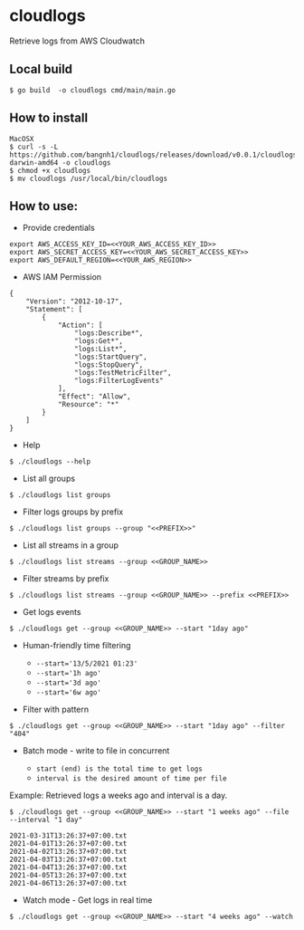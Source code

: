 # cloudlogs

Retrieve logs from AWS Cloudwatch

## Local build

```
$ go build  -o cloudlogs cmd/main/main.go
```

## How to install

```
MacOSX
$ curl -s -L https://github.com/bangnh1/cloudlogs/releases/download/v0.0.1/cloudlogs-darwin-amd64 -o cloudlogs
$ chmod +x cloudlogs
$ mv cloudlogs /usr/local/bin/cloudlogs
```

## How to use:

- Provide credentials

```
export AWS_ACCESS_KEY_ID=<<YOUR_AWS_ACCESS_KEY_ID>>
export AWS_SECRET_ACCESS_KEY=<<YOUR_AWS_SECRET_ACCESS_KEY>>
export AWS_DEFAULT_REGION=<<YOUR_AWS_REGION>>
```

- AWS IAM Permission

```
{
    "Version": "2012-10-17",
    "Statement": [
        {
            "Action": [
                "logs:Describe*",
                "logs:Get*",
                "logs:List*",
                "logs:StartQuery",
                "logs:StopQuery",
                "logs:TestMetricFilter",
                "logs:FilterLogEvents"
            ],
            "Effect": "Allow",
            "Resource": "*"
        }
    ]
}
```

- Help

```
$ ./cloudlogs --help
```

- List all groups

```
$ ./cloudlogs list groups
```

- Filter logs groups by prefix

```
$ ./cloudlogs list groups --group "<<PREFIX>>"
```

- List all streams in a group

```
$ ./cloudlogs list streams --group <<GROUP_NAME>>
```

- Filter streams by prefix

```
$ ./cloudlogs list streams --group <<GROUP_NAME>> --prefix <<PREFIX>>
```

- Get logs events

```
$ ./cloudlogs get --group <<GROUP_NAME>> --start "1day ago"
```

- Human-friendly time filtering

  - `--start='13/5/2021 01:23'`
  - `--start='1h ago'`
  - `--start='3d ago'`
  - `--start='6w ago'`

* Filter with pattern

```
$ ./cloudlogs get --group <<GROUP_NAME>> --start "1day ago" --filter "404"
```

- Batch mode - write to file in concurrent

  - `start (end) is the total time to get logs`
  - `interval is the desired amount of time per file`

Example: Retrieved logs a weeks ago and interval is a day.

```
$ ./cloudlogs get --group <<GROUP_NAME>> --start "1 weeks ago" --file --interval "1 day"

2021-03-31T13:26:37+07:00.txt
2021-04-01T13:26:37+07:00.txt
2021-04-02T13:26:37+07:00.txt
2021-04-03T13:26:37+07:00.txt
2021-04-04T13:26:37+07:00.txt
2021-04-05T13:26:37+07:00.txt
2021-04-06T13:26:37+07:00.txt
```

- Watch mode - Get logs in real time

```
$ ./cloudlogs get --group <<GROUP_NAME>> --start "4 weeks ago" --watch
```
